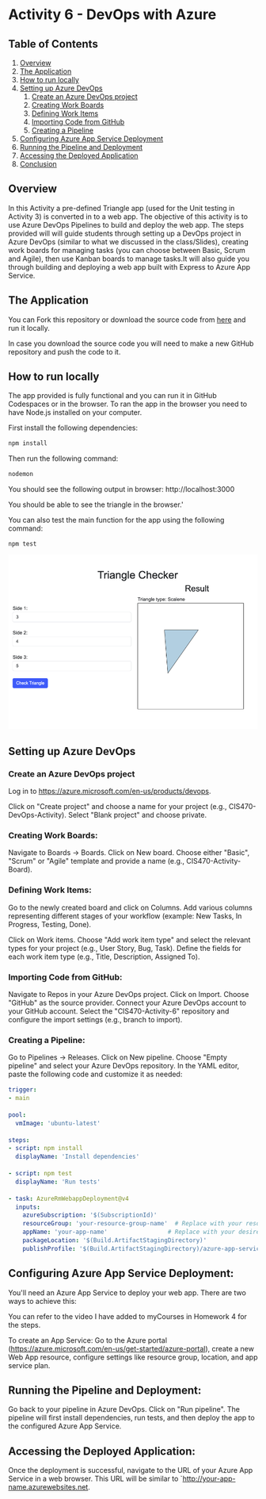 # Activity 6 - DevOps with Azure 

## Table of Contents

1. [Overview](#overview)
2. [The Application](#the-application)
3. [How to run locally](#how-to-run-locally)
4. [Setting up Azure DevOps](#setting-up-azure-devops)
    1. [Create an Azure DevOps project](#create-an-azure-devops-project)
    2. [Creating Work Boards](#creating-work-boards)
    3. [Defining Work Items](#defining-work-items)
    4. [Importing Code from GitHub](#importing-code-from-github)
    5. [Creating a Pipeline](#creating-a-pipeline)
5. [Configuring Azure App Service Deployment](#configuring-azure-app-service-deployment)
6. [Running the Pipeline and Deployment](#running-the-pipeline-and-deployment)
7. [Accessing the Deployed Application](#accessing-the-deployed-application)
8. [Conclusion](#conclusion)


## Overview
In this Activity a pre-defined Triangle app (used for the Unit testing in Activity 3) is converted in to a web app. The objective of this activity is to use Azure DevOps Pipelines to build and deploy the web app. 
The steps provided will will guide students through setting up a DevOps project in Azure DevOps (similar to what we discussed in the class/Slides), creating work boards for managing tasks (you can choose between Basic, Scrum and Agile), then use Kanban boards to manage tasks.It will also guide you through building and deploying a web app built with Express to Azure App Service.
## The Application

You can Fork this repository or download the source code from [here](https://github.com/umassdgithub/CIS470-Activity-6) and run it locally.

In case you download the source code you will need to make a new GitHub repository and push the code to it.

## How to run locally

The app provided is fully functional and you can run it in GitHub Codespaces or in the browser. To ran the app in the browser you need to have Node.js installed on your computer.

First install the following dependencies:
```bash
npm install
```

Then run the following command:
```bash
nodemon
```
You should see the following output in browser: http://localhost:3000

You should be able to see the triangle in the browser.'

You can also test the main function for the app using the following command:
``` bash 
npm test
```

![drawing](./img/triangleApp.png)

## Setting up Azure DevOps

### Create an Azure DevOps project
Log in to https://azure.microsoft.com/en-us/products/devops.

Click on "Create project" and choose a name for your project (e.g., CIS470-DevOps-Activity).
Select "Blank project" and choose private.

### Creating Work Boards:

Navigate to Boards -> Boards.
Click on New board.
Choose either "Basic", "Scrum" or "Agile" template and provide a name (e.g., CIS470-Activity-Board).

### Defining Work Items:

Go to the newly created board and click on Columns.
Add various columns representing different stages of your workflow (example: New Tasks, In Progress, Testing, Done).

Click on Work items.
Choose "Add work item type" and select the relevant types for your project (e.g., User Story, Bug, Task).
Define the fields for each work item type (e.g., Title, Description, Assigned To).

### Importing Code from GitHub:

Navigate to Repos in your Azure DevOps project.
Click on Import.
Choose "GitHub" as the source provider.
Connect your Azure DevOps account to your GitHub account.
Select the "CIS470-Activity-6" repository and configure the import settings (e.g., branch to import).

### Creating a Pipeline:

Go to Pipelines -> Releases.
Click on New pipeline.
Choose "Empty pipeline" and select your Azure DevOps repository.
In the YAML editor, paste the following code and customize it as needed:

```yaml
trigger:
- main

pool:
  vmImage: 'ubuntu-latest'

steps:
- script: npm install
  displayName: 'Install dependencies'

- script: npm test
  displayName: 'Run tests'

- task: AzureRmWebappDeployment@v4
  inputs:
    azureSubscription: '$(SubscriptionId)'
    resourceGroup: 'your-resource-group-name'  # Replace with your resource group name
    appName: 'your-app-name'                 # Replace with your desired app name
    packageLocation: '$(Build.ArtifactStagingDirectory)'
    publishProfile: '$(Build.ArtifactStagingDirectory)/azure-app-service-publish.json'

```

## Configuring Azure App Service Deployment:

You'll need an Azure App Service to deploy your web app. There are two ways to achieve this:

You can refer to the video I have added to myCourses in Homework 4 for the steps.

To create an App Service: Go to the Azure portal (https://azure.microsoft.com/en-us/get-started/azure-portal), create a new Web App resource, configure settings like resource group, location, and app service plan.

## Running the Pipeline and Deployment:

Go back to your pipeline in Azure DevOps.
Click on "Run pipeline".
The pipeline will first install dependencies, run tests, and then deploy the app to the configured Azure App Service.

## Accessing the Deployed Application:

Once the deployment is successful, navigate to the URL of your Azure App Service in a web browser. This URL will be similar to `http://your-app-name.azurewebsites.net.